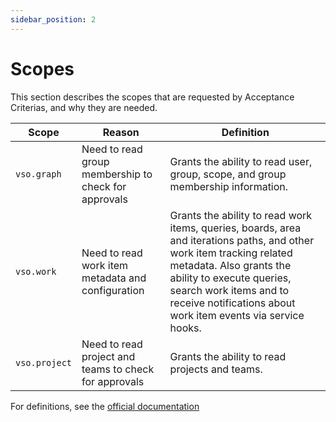 ```yaml
---
sidebar_position: 2
---
```


# Scopes

This section describes the scopes that are requested by Acceptance Criterias, and why they are needed.

| Scope         | Reason                                                | Definition                                                                                                                                                                                                                                                             |
| ------------- | ----------------------------------------------------- | ---------------------------------------------------------------------------------------------------------------------------------------------------------------------------------------------------------------------------------------------------------------------- |
| `vso.graph`   | Need to read group membership to check for approvals  | Grants the ability to read user, group, scope, and group membership information.                                                                                                                                                                                       |
| `vso.work`    | Need to read work item metadata and configuration     | Grants the ability to read work items, queries, boards, area and iterations paths, and other work item tracking related metadata. Also grants the ability to execute queries, search work items and to receive notifications about work item events via service hooks. |
| `vso.project` | Need to read project and teams to check for approvals | Grants the ability to read projects and teams.                                                                                                                                                                                                                         |

For definitions, see the [official documentation](https://docs.microsoft.com/en-us/azure/devops/extend/develop/manifest?view=azure-devops#scopes)
